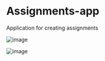 # Assignments-app
Application for creating assignments

![image](https://user-images.githubusercontent.com/57746916/170334077-f3652d25-6084-45c0-9fd5-eddfc76558d0.png)

![image](https://user-images.githubusercontent.com/57746916/170334191-3d9843a7-acd2-4b50-b2c8-b196e87825a7.png)
